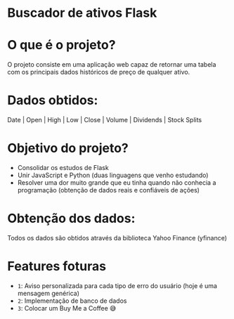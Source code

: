 <h1>Buscador de ativos Flask</h1>

# O que é o projeto?

O projeto consiste em uma aplicação web capaz de retornar uma tabela com os principais dados históricos de preço de qualquer ativo.

# Dados obtidos:

Date | Open | High | Low | Close | Volume | Dividends | Stock Splits    

# Objetivo do projeto?

- Consolidar os estudos de Flask
- Unir JavaScript e Python (duas linguagens que venho estudando)
- Resolver uma dor muito grande que eu tinha quando não conhecia a programação (obtenção de dados reais e confiáveis de ações)

# Obtenção dos dados:

Todos os dados são obtidos através da biblioteca Yahoo Finance (yfinance)

# Features foturas

- `1`: Aviso personalizada para cada tipo de erro do usuário (hoje é uma mensagem genérica)
- `2`: Implementação de banco de dados 
- `3`: Colocar um Buy Me a Coffee :sweat_smile:
